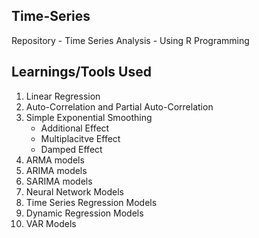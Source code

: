## Time-Series

Repository - Time Series Analysis - Using R Programming

## Learnings/Tools Used<br/>

1. Linear Regression<br/>
2. Auto-Correlation and Partial Auto-Correlation<br/>
3. Simple Exponential Smoothing<br/>
   - Additional Effect<br/>
   - Multiplacitve Effect<br/>
   - Damped Effect<br/>
4. ARMA models<br/>
5. ARIMA models<br/>
6. SARIMA models<br/>
7. Neural Network Models<br/>
8. Time Series Regression Models<br/>
9. Dynamic Regression Models<br/>
10. VAR Models<br/>
